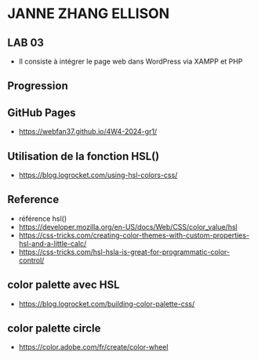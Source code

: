 # JANNE ZHANG ELLISON
## LAB 03 
- Il consiste à intégrer le page web dans WordPress via XAMPP et PHP

## Progression


## GitHub Pages
- https://webfan37.github.io/4W4-2024-gr1/

## Utilisation de la fonction HSL()
- https://blog.logrocket.com/using-hsl-colors-css/


## Reference
- référence hsl()
 - https://developer.mozilla.org/en-US/docs/Web/CSS/color_value/hsl
 - https://css-tricks.com/creating-color-themes-with-custom-properties-hsl-and-a-little-calc/
 - https://css-tricks.com/hsl-hsla-is-great-for-programmatic-color-control/
## color palette avec HSL
- https://blog.logrocket.com/building-color-palette-css/
## color palette circle
- https://color.adobe.com/fr/create/color-wheel
